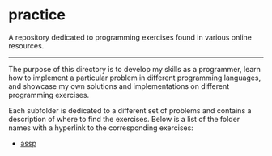 # practice
A repository dedicated to programming exercises found in various online resources.

---

The purpose of this directory is to develop my skills as a programmer, learn how to implement a particular problem in different programming languages, and showcase my own solutions and implementations on different programming exercises. 

Each subfolder is dedicated to a different set of problems and contains a description of where to find the exercises. Below is a list of the folder names with a hyperlink to the corresponding exercises:

- [assp](https://adriann.github.io/programming_problems.html)

